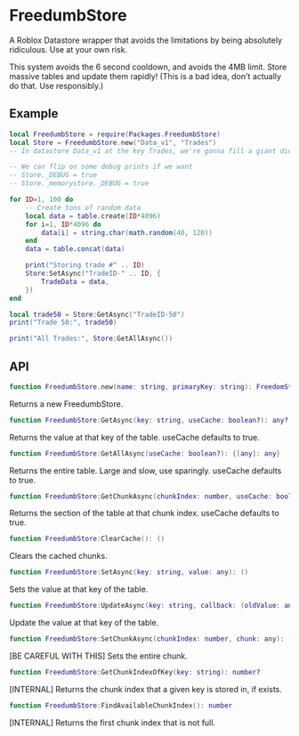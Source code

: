 # FreedumbStore

A Roblox Datastore wrapper that avoids the limitations by being absolutely ridiculous. Use at your own risk.

This system avoids the 6 second cooldown, and avoids the 4MB limit. Store massive tables and update them rapidly!
(This is a bad idea, don't actually do that. Use responsibly.)

## Example

```Lua
local FreedumbStore = require(Packages.FreedumbStore)
local Store = FreedumbStore.new("Data_v1", "Trades")
-- In datastore Data_v1 at the key Trades, we're gonna fill a giant dictionary

-- We can flip on some debug prints if we want
-- Store._DEBUG = true
-- Store._memorystore._DEBUG = true

for ID=1, 100 do
	-- Create tons of random data
	local data = table.create(ID*4096)
	for i=1, ID*4096 do
		data[i] = string.char(math.random(40, 120))
	end
	data = table.concat(data)

	print("Storing trade #" .. ID)
	Store:SetAsync("TradeID-" .. ID, {
		TradeData = data,
	})
end

local trade50 = Store:GetAsync("TradeID-50")
print("Trade 50:", trade50)

print("All Trades:", Store:GetAllAsync())
```

## API

```Lua
function FreedumbStore.new(name: string, primaryKey: string): FreedomStore
```

Returns a new FreedumbStore.

```Lua
function FreedumbStore:GetAsync(key: string, useCache: boolean?): any?
```

Returns the value at that key of the table. useCache defaults to true.

```Lua
function FreedumbStore:GetAllAsync(useCache: boolean?): {[any]: any}
```

Returns the entire table. Large and slow, use sparingly. useCache defaults to true.

```Lua
function FreedumbStore:GetChunkAsync(chunkIndex: number, useCache: boolean?): {[any]: any}
```

Returns the section of the table at that chunk index. useCache defaults to true.

```Lua
function FreedumbStore:ClearCache(): ()
```

Clears the cached chunks.

```Lua
function FreedumbStore:SetAsync(key: string, value: any): ()
```

Sets the value at that key of the table.

```Lua
function FreedumbStore:UpdateAsync(key: string, callback: (oldValue: any?) -> any?): any
```

Update the value at that key of the table.

```Lua
function FreedumbStore:SetChunkAsync(chunkIndex: number, chunk: any): ()
```

[BE CAREFUL WITH THIS] Sets the entire chunk.

```Lua
function FreedumbStore:GetChunkIndexOfKey(key: string): number?
```

[INTERNAL] Returns the chunk index that a given key is stored in, if exists.

```Lua
function FreedumbStore:FindAvailableChunkIndex(): number
```

[INTERNAL]  Returns the first chunk index that is not full.
